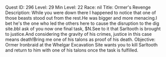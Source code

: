 Quest ID: 296
Level: 29
Min Level: 22
Race: nil
Title: Ormer's Revenge
Description: While you were down there I happened to notice that one of those beasts stood out from the rest.He was bigger and more menacing.I bet he's the one who led the others here to cause the disruption to the dig site.$b$bI ask of you now one final task, $N.See to it that Sarltooth is brought to justice.And considering the gravity of his crimes, justice in this case means death!Bring me one of his talons as proof of his death.
Objective: Ormer Ironbraid at the Whelgar Excavation Site wants you to kill Sarltooth and return to him with one of his talons once the task is fulfilled.
